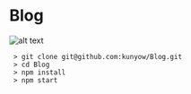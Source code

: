 # Blog

![alt text](https://github.com/kunyow/Blog/blob/master/screenshot.gif "Taxi Map")

```
 > git clone git@github.com:kunyow/Blog.git
 > cd Blog
 > npm install
 > npm start
```
